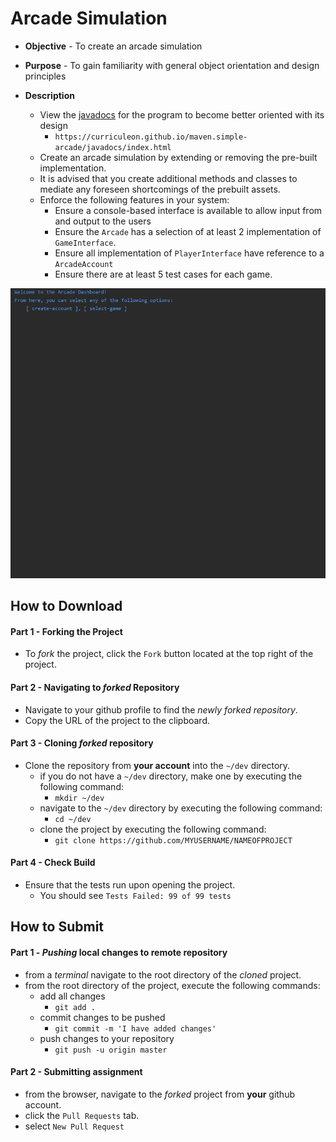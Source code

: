 # Arcade Simulation

* **Objective** - To create an arcade simulation
* **Purpose** - To gain familiarity with general object orientation and design principles

* **Description**
    * View the [javadocs](https://curriculeon.github.io/maven_simple-arcade/javadocs/index.html) for the program to become better oriented with its design
      * `https://curriculeon.github.io/maven.simple-arcade/javadocs/index.html`
    * Create an arcade simulation by extending or removing the pre-built implementation.
    * It is advised that you create additional methods and classes to mediate any foreseen shortcomings of the prebuilt assets. 
    * Enforce the following features in your system:
        * Ensure a console-based interface is available to allow input from and output to the users
        * Ensure the `Arcade` has a selection of at least 2 implementation of `GameInterface`.
        * Ensure all implementation of `PlayerInterface` have reference to a `ArcadeAccount`
        * Ensure there are at least 5 test cases for each game. 
<img src="./arcade.gif">

## How to Download

#### Part 1 - Forking the Project
* To _fork_ the project, click the `Fork` button located at the top right of the project.


#### Part 2 - Navigating to _forked_ Repository
* Navigate to your github profile to find the _newly forked repository_.
* Copy the URL of the project to the clipboard.

#### Part 3 - Cloning _forked_ repository
* Clone the repository from **your account** into the `~/dev` directory.
  * if you do not have a `~/dev` directory, make one by executing the following command:
    * `mkdir ~/dev`
  * navigate to the `~/dev` directory by executing the following command:
    * `cd ~/dev`
  * clone the project by executing the following command:
    * `git clone https://github.com/MYUSERNAME/NAMEOFPROJECT`

#### Part 4 - Check Build
* Ensure that the tests run upon opening the project.
    * You should see `Tests Failed: 99 of 99 tests`







## How to Submit

#### Part 1 -  _Pushing_ local changes to remote repository
* from a _terminal_ navigate to the root directory of the _cloned_ project.
* from the root directory of the project, execute the following commands:
    * add all changes
      * `git add .`
    * commit changes to be pushed
      * `git commit -m 'I have added changes'`
    * push changes to your repository
      * `git push -u origin master`

#### Part 2 - Submitting assignment
* from the browser, navigate to the _forked_ project from **your** github account.
* click the `Pull Requests` tab.
* select `New Pull Request`

